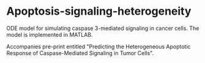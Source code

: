 # Apoptosis-signaling-heterogeneity

ODE model for simulating caspase 3-mediated signaling in cancer cells. The model is implemented in MATLAB. 

Accompanies pre-print entitled "Predicting the Heterogeneous Apoptotic Response of Caspase-Mediated Signaling in Tumor Cells".

